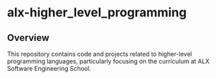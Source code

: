 # alx-higher_level_programming

## Overview

This repository contains code and projects related to higher-level programming languages, particularly focusing on the curriculum at ALX Software Engineering School.


